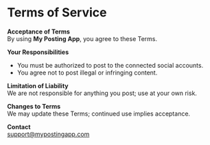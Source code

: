 # Terms of Service

**Acceptance of Terms**  
By using **My Posting App**, you agree to these Terms.

**Your Responsibilities**  
- You must be authorized to post to the connected social accounts.  
- You agree not to post illegal or infringing content.

**Limitation of Liability**  
We are not responsible for anything you post; use at your own risk.

**Changes to Terms**  
We may update these Terms; continued use implies acceptance.

**Contact**  
support@mypostingapp.com
